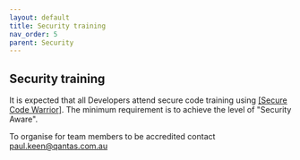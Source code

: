 ```yaml
---
layout: default
title: Security training
nav_order: 5
parent: Security
---
```



Security training
-----------------

It is expected that all Developers attend secure code training using
[[Secure Code Warrior]](https://securecodewarrior.com/). The
minimum requirement is to achieve the level of "Security Aware".

To organise for team members to be accredited contact
<paul.keen@qantas.com.au>